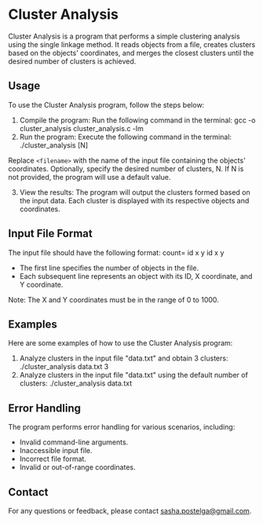 # Cluster Analysis

Cluster Analysis is a program that performs a simple clustering analysis using the single linkage method. It reads objects from a file, creates clusters based on the objects' coordinates, and merges the closest clusters until the desired number of clusters is achieved.

## Usage

To use the Cluster Analysis program, follow the steps below:

1. Compile the program: Run the following command in the terminal: gcc -o cluster_analysis cluster_analysis.c -lm
2. Run the program: Execute the following command in the terminal: ./cluster_analysis <filename> [N]

Replace `<filename>` with the name of the input file containing the objects' coordinates. Optionally, specify the desired number of clusters, N. If N is not provided, the program will use a default value.

3. View the results: The program will output the clusters formed based on the input data. Each cluster is displayed with its respective objects and coordinates.

## Input File Format

The input file should have the following format:
count=<number of objects>
id x y
id x y

- The first line specifies the number of objects in the file.
- Each subsequent line represents an object with its ID, X coordinate, and Y coordinate.

Note: The X and Y coordinates must be in the range of 0 to 1000.

## Examples

Here are some examples of how to use the Cluster Analysis program:

1. Analyze clusters in the input file "data.txt" and obtain 3 clusters: ./cluster_analysis data.txt 3
2. Analyze clusters in the input file "data.txt" using the default number of clusters: ./cluster_analysis data.txt

## Error Handling

The program performs error handling for various scenarios, including:

- Invalid command-line arguments.
- Inaccessible input file.
- Incorrect file format.
- Invalid or out-of-range coordinates.

## Contact

For any questions or feedback, please contact sasha.postelga@gmail.com.

